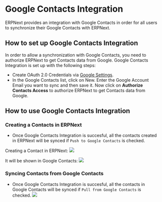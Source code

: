 <!-- add-breadcrumbs -->
# Google Contacts Integration

ERPNext provides an integration with Google Contacts in order for all users to synchronize their Google Contacts with ERPNext.

## How to set up Google Contacts Integration

In order to allow a synchronization with Google Contacts, you need to authorize ERPNext to get Contacts data from Google. Google Contacts Integration is set up with the following steps:

- Create OAuth 2.0 Credentials via [Google Settings](/docs/user/manual/en/erpnext_integration/google_settings).
- In the Google Contacts list, click on New. Enter the Google Account Email you want to sync and then save it. Now click on **Authorize Contacts Access** to authorize ERPNext to get Contacts data from Google.

## How to use Google Contacts Integration

### Creating a Contacts in ERPNext
- Once Google Contacts Integration is succesful, all the contacts created in ERPNext will be synced if `Push to Google Contacts` is checked.

Creating a Contact in ERPNext:
<img class="screenshot" src="/docs/assets/img/erpnext_integrations/google_contacts_create_contact.gif">

It will be shown in Google Contacts:
<img class="screenshot" src="/docs/assets/img/erpnext_integrations/google_contacts_create_contact_!.gif">

### Syncing Contacts from Google Contacts
- Once Google Contacts Integration is succesful, all the contacts in Google Contacts will be synced if `Pull from Google Contacts` is checked.
  <img class="screenshot" src="/docs/assets/img/erpnext_integrations/google_contacts_contact_sync.gif">
